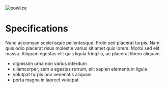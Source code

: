<div class="row">
<div class="col-md-6">

![powlice](https://static.0x04.com/2013/10/uk-powlice.png)

</div>
<div class="col-md-6">

Specifications
==============

Nunc accumsan scelerisque pellentesque. Proin sed placerat turpis. Nam quis odio placerat risus molestie varius sit amet quis lorem. Morbi sed elit massa. Aliquam egestas elit quis ligula fringilla, ac placerat libero aliquam.

 - dignissim urna non varius interdum
 - ullamcorper, sem a egestas rutrum, elit sapien elementum ligula
 - volutpat turpis non venenatis aliquam
 - porta magna in laoreet volutpat

</div>
</div>
